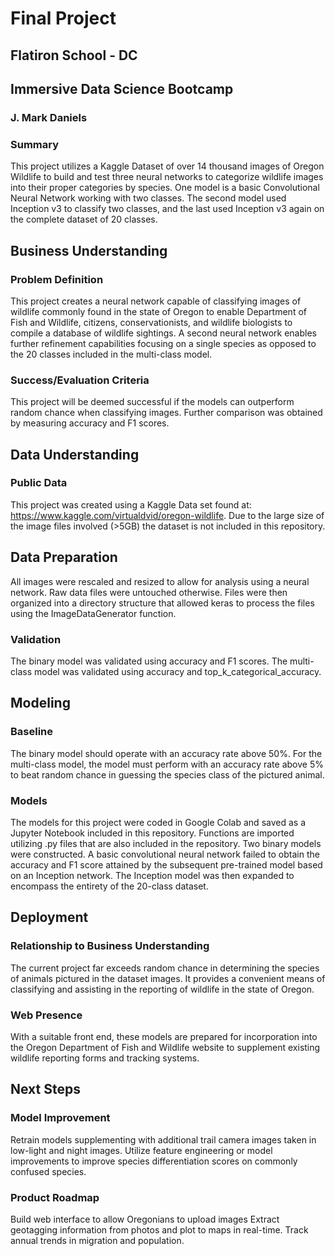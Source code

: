 # Final Project
## Flatiron School - DC
## Immersive Data Science Bootcamp
### J. Mark Daniels

### Summary
This project utilizes a Kaggle Dataset of over 14 thousand images of Oregon Wildlife to build and test three neural networks to categorize wildlife images into their proper categories by species. One model is a basic Convolutional Neural Network working with two classes. The second model used Inception v3 to classify two classes, and the last used Inception v3 again on the complete dataset of 20 classes.  

## Business Understanding
### Problem Definition
This project creates a neural network capable of classifying images of wildlife commonly found in the state of Oregon to enable Department of Fish and Wildlife, citizens, conservationists, and wildlife biologists to compile a database of wildlife sightings. A second neural network enables further refinement capabilities focusing on a single species as opposed to the 20 classes included in the multi-class model.

### Success/Evaluation Criteria
This project will be deemed successful if the models can outperform random chance when classifying images. Further comparison was obtained by measuring accuracy and F1 scores. 

## Data Understanding
### Public Data
This project was created using a Kaggle Data set found at: https://www.kaggle.com/virtualdvid/oregon-wildlife. Due to the large size of the image files involved (>5GB) the dataset is not included in this repository.

## Data Preparation
All images were rescaled and resized to allow for analysis using a neural network. Raw data files were untouched otherwise. Files were then organized into a directory structure that allowed keras to process the files using the ImageDataGenerator function.

### Validation
The binary model was validated using accuracy and F1 scores. The multi-class model was validated using accuracy and top_k_categorical_accuracy.

## Modeling
### Baseline
The binary model should operate with an accuracy rate above 50%. For the multi-class model, the model must perform with an accuracy rate above 5% to beat random chance in guessing the species class of the pictured animal. 
### Models
The models for this project were coded in Google Colab and saved as a Jupyter Notebook included in this repository. Functions are imported utilizing .py files that are also included in the repository. Two binary models were constructed. A basic convolutional neural network failed to obtain the accuracy and F1 score attained by the subsequent pre-trained model based on an Inception network. The Inception model was then expanded to encompass the entirety of the 20-class dataset.

## Deployment
### Relationship to Business Understanding
The current project far exceeds random chance in determining the species of animals pictured in the dataset images. It provides a convenient means of classifying and assisting in the reporting of wildlife in the state of Oregon.
### Web Presence
With a suitable front end, these models are prepared for incorporation into the Oregon Department of Fish and Wildlife website to supplement existing wildlife reporting forms and tracking systems.

## Next Steps
### Model Improvement
Retrain models supplementing with additional trail camera images taken in low-light and night images.
Utilize feature engineering or model improvements to improve species differentiation scores on commonly confused species.
### Product Roadmap
Build web interface to allow Oregonians to upload images
Extract geotagging information from photos and plot to maps in real-time.
Track annual trends in migration and population.
